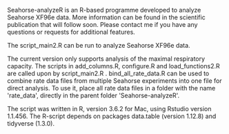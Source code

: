 Seahorse-analyzeR is an R-based programme developed to analyze Seahorse XF96e data.
More information can be found in the scientific publication that will follow soon.
Please contact me if you have any questions or requests for additional features.

The script_main2.R can be run to analyze Seahorse XF96e data. 

The current version only supports analysis of the maximal respiratory capacity.
The scripts in add_columns.R, configure.R and load_functions2.R are called upon by script_main2.R .
bind_all_rate_data.R can be used to combine rate data files from multiple Seahorse experiments into one file for direct analysis. To use it, place all rate data files in a folder with the name 'rate_data', directly in the parent folder 'Seahorse-analyzeR'.

The script was written in R, version 3.6.2 for Mac, using Rstudio version 1.1.456. The R-script depends on packages data.table (version 1.12.8) and tidyverse (1.3.0).
